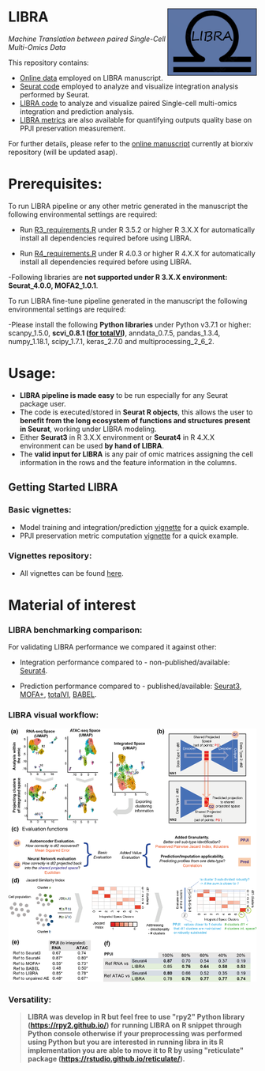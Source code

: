LIBRA  <img src="gaf/figures/LIBRA_icon_2.png" width="181px" align="right" />
===========
*Machine Translation between paired Single-Cell Multi-Omics Data*

This repository contains:
- [Online data](https://github.com/TranslationalBioinformaticsUnit/LIBRA/blob/main/data/) employed on LIBRA manuscript.
- [Seurat code](https://github.com/TranslationalBioinformaticsUnit/LIBRA/blob/main/R/Seurat_code/) employed to analyze and visualize integration analysis performed by Seurat.
- [LIBRA code](https://github.com/TranslationalBioinformaticsUnit/LIBRA/blob/main/R/LIBRA_code/) to analyze and visualize paired Single-cell multi-omics integration and prediction analysis.
- [LIBRA metrics](https://github.com/TranslationalBioinformaticsUnit/LIBRA/blob/main/R/LIBRA_code/) are also available for quantifying outputs quality base on PPJI preservation measurement.

For further details, please refer to the [online manuscript](https://www.biorxiv.org/content/10.1101/2021.01.27.428400v1) currently at biorxiv repository (will be updated asap).

# Prerequisites:

To run LIBRA pipeline or any other metric generated in the manuscript the following environmental settings are required:

- Run [R3_requirements.R](https://github.com/TranslationalBioinformaticsUnit/LIBRA/blob/main/gaf/files/R3_requirements.R) under R 3.5.2 or higher R 3.X.X for automatically install all dependencies required before using LIBRA.

- Run [R4_requirements.R](https://github.com/TranslationalBioinformaticsUnit/LIBRA/blob/main/gaf/files/R4_requirements.R) under R 4.0.3 or higher R 4.X.X for automatically install all dependencies required before using LIBRA.

-Following libraries are **not supported under R 3.X.X environment: Seurat_4.0.0, MOFA2_1.0.1**.  

To run LIBRA fine-tune pipeline generated in the manuscript the following environmental settings are required:

-Please install the following **Python libraries** under Python v3.7.1 or higher: scanpy_1.5.0, **scvi_0.8.1 ([for totalVI](https://docs.scvi-tools.org/en/stable/installation.html))**, anndata_0.7.5, pandas_1.3.4, numpy_1.18.1, scipy_1.7.1, keras_2.7.0 and multiprocessing_2_6_2.

# Usage:

- **LIBRA pipeline is made easy** to be run especially for any Seurat package user. 
- The code is executed/stored in **Seurat R objects**, this allows the user to **benefit from the long ecosystem of functions and structures present in Seurat**, working under LIBRA modeling. 
- Either **Seurat3** in R 3.X.X environment or **Seurat4** in R 4.X.X environment can be used **by hand of LIBRA**.
- The **valid input for LIBRA** is any pair of omic matrices assigning the cell information in the rows and the feature information in the columns.

## Getting Started LIBRA

### Basic vignettes:
- Model training and integration/prediction [vignette](https://github.com/TranslationalBioinformaticsUnit/LIBRA/blob/main/vignettes/Jupyter_notebook/LIBRA_main_pipeline_v1.0.1.ipynb) for a quick example. 
- PPJI preservation metric computation [vignette](https://github.com/TranslationalBioinformaticsUnit/LIBRA/blob/main/vignettes/Jupyter_notebook/LIBRA_ppji_metric_v1.0.1.ipynb) for a quick example. 

### Vignettes repository:
- All vignettes can be found [here](https://github.com/TranslationalBioinformaticsUnit/LIBRA/blob/main/vignettes/).

# Material of interest

### LIBRA benchmarking comparison:
For validating LIBRA performance we compared it against other:

- Integration performance compared to - non-published/available: [Seurat4](https://github.com/satijalab/seurat).

- Prediction performance compared to - published/available: [Seurat3](https://satijalab.org/seurat/articles/integration_mapping.html), [MOFA+](https://biofam.github.io/MOFA2/index.html), [totalVI](https://github.com/YosefLab/scvi-tools), [BABEL](https://github.com/wukevin/babel).

### LIBRA visual workflow:
![workflow.png](https://github.com/TranslationalBioinformaticsUnit/LIBRA/blob/main/gaf/figures/workflow.png)

### Versatility:
> **LIBRA was develop in R but feel free to use "rpy2" Python library (https://rpy2.github.io/) for running LIBRA on R snippet through Python console otherwise if your preprocessing was performed using Python but you are interested in running libra in its R implementation you are able to move it to R by using "reticulate" package (https://rstudio.github.io/reticulate/).**
